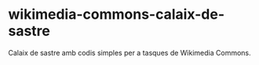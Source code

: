 # wikimedia-commons-calaix-de-sastre
Calaix de sastre amb codis simples per a tasques de Wikimedia Commons. 
